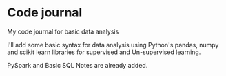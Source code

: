 # Code journal
My code journal for basic data analysis

I'll add some basic syntax for data analysis using Python's pandas, numpy and scikit learn libraries for  supervised and Un-supervised learning.

PySpark and Basic SQL Notes are already added.
